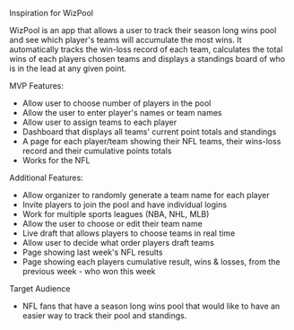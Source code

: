 Inspiration for WizPool

WizPool is an app that allows a user to track their season long wins pool and see which player's teams will accumulate the most wins. It automatically tracks the win-loss record of each team, calculates the total wins of each players chosen teams and displays a standings board of who is in the lead at any given point.

MVP Features:

- Allow user to choose number of players in the pool
- Allow the user to enter player's names or team names
- Allow user to assign teams to each player
- Dashboard that displays all teams' current point totals and standings
- A page for each player/team showing their NFL teams, their wins-loss record and their cumulative points totals
- Works for the NFL

Additional Features:

- Allow organizer to randomly generate a team name for each player
- Invite players to join the pool and have individual logins
- Work for multiple sports leagues (NBA, NHL, MLB)
- Allow the user to choose or edit their team name
- Live draft that allows players to choose teams in real time
- Allow user to decide what order players draft teams
- Page showing last week's NFL results
- Page showing each players cumulative result, wins & losses, from the previous week - who won this week

Target Audience

- NFL fans that have a season long wins pool that would like to have an easier way to track their pool and standings.
